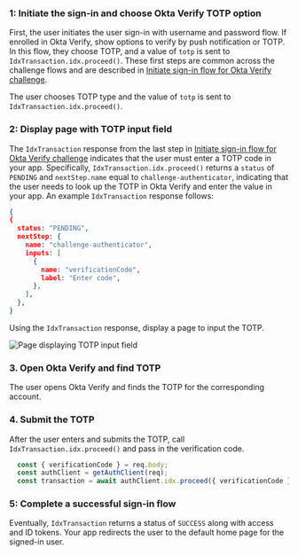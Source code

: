 ### 1: Initiate the sign-in and choose Okta Verify TOTP option

First, the user initiates the user sign-in with username and password flow. If enrolled in Okta Verify, show options to verify by push notification or TOTP. In this flow, they choose TOTP, and a value of `totp` is sent to
`IdxTransaction.idx.proceed()`. These first steps are common across the challenge flows and are described in [Initiate sign-in flow for Okta Verify challenge](#_1-initiate-use-case-requiring-authentication).

The user chooses TOTP type and the value of `totp` is sent to `IdxTransaction.idx.proceed()`.

### 2: Display page with TOTP input field

The `IdxTransaction` response from the last step in [Initiate sign-in flow for Okta Verify challenge](#_1-initiate-use-case-requiring-authentication) indicates that the user must enter a TOTP code in your app. Specifically, `IdxTransaction.idx.proceed()` returns a `status` of `PENDING` and `nextStep.name` equal to `challenge-authenticator`, indicating that the user needs to look up the TOTP in Okta Verify and enter the value in your app. An example `IdxTransaction` response follows:

```json
{
{
  status: "PENDING",
  nextStep: {
    name: "challenge-authenticator",
    inputs: [
      {
        name: "verificationCode",
        label: "Enter code",
      },
    ],
  },
}
```

Using the `IdxTransaction` response, display a page to input the TOTP.

<div class="common-image-format bordered-image">

![Page displaying TOTP input field](/img/authenticators/authenticators-oktaverify-challenge-otp.png)

</div>

### 3. Open Okta Verify and find TOTP

The user opens Okta Verify and finds the TOTP for the corresponding account.

### 4. Submit the TOTP

After the user enters and submits the TOTP, call `IdxTransaction.idx.proceed()` and pass in the verification code.

```javascript
  const { verificationCode } = req.body;
  const authClient = getAuthClient(req);
  const transaction = await authClient.idx.proceed({ verificationCode });
```

### 5: Complete a successful sign-in flow

Eventually, `IdxTransaction` returns a status of `SUCCESS` along with access and ID tokens. Your app redirects the user to the default home page for the signed-in user.
